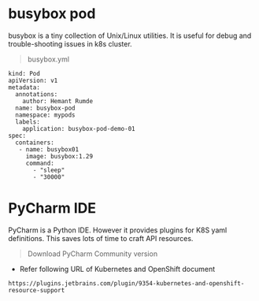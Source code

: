 # busybox pod
busybox is a tiny collection of Unix/Linux utilities. It is useful for debug and trouble-shooting issues in k8s cluster. 
> busybox.yml 
```
kind: Pod
apiVersion: v1
metadata:
  annotations:
    author: Hemant Rumde
  name: busybox-pod
  namespace: mypods
  labels:
    application: busybox-pod-demo-01
spec:
  containers:
   - name: busybox01
     image: busybox:1.29
     command:
       - "sleep"
       - "30000"
```
# PyCharm IDE
PyCharm is a Python IDE. However it provides plugins for K8S yaml definitions. This saves lots of time to craft API resources.
> Download PyCharm Community version 
* Refer following URL of Kubernetes and OpenShift document
```
https://plugins.jetbrains.com/plugin/9354-kubernetes-and-openshift-resource-support
```

